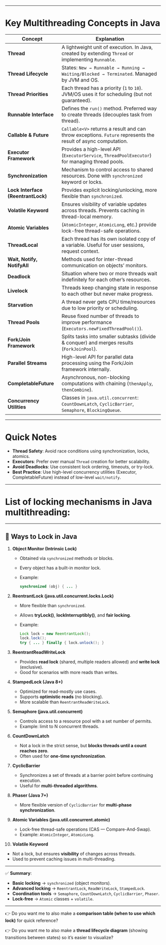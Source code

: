 

---

# Key Multithreading Concepts in Java

| Concept                            | Explanation                                                                                                   |
| ---------------------------------- | ------------------------------------------------------------------------------------------------------------- |
| **Thread**                         | A lightweight unit of execution. In Java, created by extending `Thread` or implementing `Runnable`.           |
| **Thread Lifecycle**               | States: `New → Runnable → Running → Waiting/Blocked → Terminated`. Managed by JVM and OS.                     |
| **Thread Priorities**              | Each thread has a priority (`1` to `10`). JVM/OS uses it for scheduling (but not guaranteed).                 |
| **Runnable Interface**             | Defines the `run()` method. Preferred way to create threads (decouples task from thread).                     |
| **Callable & Future**              | `Callable<V>` returns a result and can throw exceptions. `Future` represents the result of async computation. |
| **Executor Framework**             | Provides a high-level API (`ExecutorService`, `ThreadPoolExecutor`) for managing thread pools.                |
| **Synchronization**                | Mechanism to control access to shared resources. Done with `synchronized` keyword or locks.                   |
| **Lock Interface (ReentrantLock)** | Provides explicit locking/unlocking, more flexible than `synchronized`.                                       |
| **Volatile Keyword**               | Ensures visibility of variable updates across threads. Prevents caching in thread-local memory.               |
| **Atomic Variables**               | (`AtomicInteger`, `AtomicLong`, etc.) provide lock-free thread-safe operations.                               |
| **ThreadLocal**                    | Each thread has its own isolated copy of a variable. Useful for user sessions, request context.               |
| **Wait, Notify, NotifyAll**        | Methods used for inter-thread communication on objects’ monitors.                                             |
| **Deadlock**                       | Situation where two or more threads wait indefinitely for each other’s resources.                             |
| **Livelock**                       | Threads keep changing state in response to each other but never make progress.                                |
| **Starvation**                     | A thread never gets CPU time/resources due to low priority or scheduling.                                     |
| **Thread Pools**                   | Reuse fixed number of threads to improve performance (`Executors.newFixedThreadPool()`).                      |
| **Fork/Join Framework**            | Splits tasks into smaller subtasks (divide & conquer) and merges results (`ForkJoinPool`).                    |
| **Parallel Streams**               | High-level API for parallel data processing using the Fork/Join framework internally.                         |
| **CompletableFuture**              | Asynchronous, non-blocking computations with chaining (`thenApply`, `thenCombine`).                           |
| **Concurrency Utilities**          | Classes in `java.util.concurrent`: `CountDownLatch`, `CyclicBarrier`, `Semaphore`, `BlockingQueue`.           |

---

#  Quick Notes

* **Thread Safety**: Avoid race conditions using synchronization, locks, atomics.
* **Executors**: Prefer over manual `Thread` creation for better scalability.
* **Avoid Deadlocks**: Use consistent lock ordering, timeouts, or try-lock.
* **Best Practice**: Use high-level concurrency utilities (Executor, CompletableFuture) instead of low-level `wait/notify`.

---


# **List of locking mechanisms in Java multithreading**:

---

## 🔑 Ways to Lock in Java

1. **Object Monitor (Intrinsic Lock)**

   * Obtained via `synchronized` methods or blocks.
   * Every object has a built-in monitor lock.
   * Example:

     ```java
     synchronized (obj) { ... }
     ```

2. **ReentrantLock (java.util.concurrent.locks.Lock)**

   * More flexible than `synchronized`.
   * Allows **tryLock()**, **lockInterruptibly()**, and **fair locking**.
   * Example:

     ```java
     Lock lock = new ReentrantLock();
     lock.lock();
     try { ... } finally { lock.unlock(); }
     ```

3. **ReentrantReadWriteLock**

   * Provides **read lock** (shared, multiple readers allowed) and **write lock** (exclusive).
   * Good for scenarios with more reads than writes.

4. **StampedLock (Java 8+)**

   * Optimized for read-mostly use cases.
   * Supports **optimistic reads** (no blocking).
   * More scalable than `ReentrantReadWriteLock`.

5. **Semaphore (java.util.concurrent)**

   * Controls access to a resource pool with a set number of permits.
   * Example: limit to N concurrent threads.

6. **CountDownLatch**

   * Not a lock in the strict sense, but **blocks threads until a count reaches zero**.
   * Often used for **one-time synchronization**.

7. **CyclicBarrier**

   * Synchronizes a set of threads at a barrier point before continuing execution.
   * Useful for **multi-threaded algorithms**.

8. **Phaser (Java 7+)**

   * More flexible version of `CyclicBarrier` for **multi-phase synchronization**.

9. **Atomic Variables (java.util.concurrent.atomic)**

   * Lock-free thread-safe operations (CAS — Compare-And-Swap).
   * Example: `AtomicInteger`, `AtomicLong`.

10. **Volatile Keyword**

* Not a lock, but ensures **visibility** of changes across threads.
* Used to prevent caching issues in multi-threading.

---

✅ **Summary**:

* **Basic locking** → `synchronized` (object monitors).
* **Advanced locking** → `ReentrantLock`, `ReadWriteLock`, `StampedLock`.
* **Coordination tools** → `Semaphore`, `CountDownLatch`, `CyclicBarrier`, `Phaser`.
* **Lock-free** → `Atomic` classes + `volatile`.

---

👉 Do you want me to also make a **comparison table (when to use which lock)** for quick reference?


👉 Do you want me to also make a **thread lifecycle diagram** (showing transitions between states) so it’s easier to visualize?
